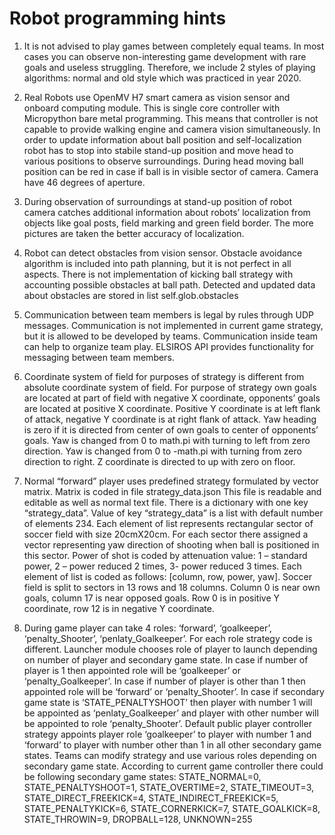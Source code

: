 # Robot programming hints

1) It is not advised to play games between completely equal teams. In most cases you can observe non-interesting game development with rare goals and useless struggling. Therefore, we include 2 styles of playing algorithms: normal and old style which was practiced in year 2020.

2) Real Robots use OpenMV H7 smart camera as vision sensor and onboard computing module. This is single core controller with Micropython bare metal programming. This means that controller is not capable to provide walking engine and camera vision simultaneously. In order to update information about ball position and self-localization robot has to stop into stabile stand-up position and move head to various positions to observe surroundings. During head moving ball position can be red in case if ball is in visible sector of camera. Camera have 46 degrees of aperture.

3) During observation of surroundings at stand-up position of robot camera catches additional information about robots’ localization from objects like goal posts, field marking and green field border. The more pictures are taken the better accuracy of localization.

4) Robot can detect obstacles from vision sensor. Obstacle avoidance algorithm is included into path planning, but it is not perfect in all aspects. There is not implementation of kicking ball strategy with accounting possible obstacles at ball path. Detected and updated data about obstacles are stored in list self.glob.obstacles

5) Communication between team members is legal by rules through UDP messages. Communication is not implemented in current game strategy, but it is allowed to be developed by teams. Communication inside team can help to organize team play. ELSIROS API provides functionality for messaging between team members.

6) Coordinate system of field for purposes of strategy is different from absolute coordinate system of field. For purpose of strategy own goals are located at part of field with negative X coordinate, opponents’ goals are located at positive X coordinate. Positive Y coordinate is at left flank of attack, negative Y coordinate is at right flank of attack. Yaw heading is zero if it is directed from center of own goals to center of opponents’ goals. Yaw is changed from 0 to math.pi with turning to left from zero direction. Yaw is changed from 0 to -math.pi with turning from zero direction to right. Z coordinate is directed to up with zero on floor.

7) Normal “forward” player uses predefined strategy formulated by vector matrix. Matrix is coded in file strategy_data.json  This file is readable and editable as well as normal text file. There is a dictionary with one key “strategy_data”. Value of key “strategy_data” is a list with default number of elements 234. Each element of list represents rectangular sector of soccer field with size 20cmX20cm. For each sector there assigned a vector representing yaw direction of shooting when ball is positioned in this sector. Power of shot is coded by attenuation value: 1 – standard power, 2 – power reduced 2 times, 3- power reduced 3 times. Each element of list is coded as follows: [column, row, power, yaw]. Soccer field is split to sectors in 13 rows and 18 columns.  Column 0 is near own goals, column 17 is near opposed goals. Row 0 is in positive Y coordinate, row 12 is in negative Y coordinate.

8) During game player can take 4 roles: ‘forward’, ‘goalkeeper’, ‘penalty_Shooter’, ‘penlaty_Goalkeeper’. For each role strategy code is different. Launcher module chooses role of player to launch depending on number of player and secondary game state. In case if number of player is 1 then appointed role will be ‘goalkeeper’ or ‘penalty_Goalkeeper’. In case if number of player is other than 1 then appointed role will be ‘forward’ or ‘penalty_Shooter’. In case if secondary game state is ‘STATE_PENALTYSHOOT’ then player with number 1 will be appointed as ‘penlaty_Goalkeeper’ and player with other number will be appointed to role ‘penalty_Shooter’.  Default public player controller strategy appoints player role ‘goalkeeper’ to player with number 1 and ‘forward’ to player with number other than 1 in all other secondary game states. Teams can modify strategy and use various roles depending on secondary game state. According to current game controller there could be following secondary game states: STATE_NORMAL=0, STATE_PENALTYSHOOT=1, STATE_OVERTIME=2, STATE_TIMEOUT=3, STATE_DIRECT_FREEKICK=4, STATE_INDIRECT_FREEKICK=5, STATE_PENALTYKICK=6, STATE_CORNERKICK=7, STATE_GOALKICK=8, STATE_THROWIN=9, DROPBALL=128, UNKNOWN=255
